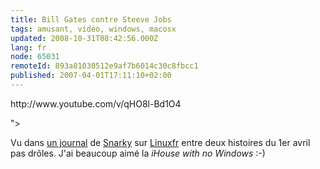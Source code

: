 ```yaml
---
title: Bill Gates contre Steeve Jobs
tags: amusant, vidéo, windows, macosx
updated: 2008-10-31T08:42:56.000Z
lang: fr
node: 65031
remoteId: 893a81030512e9af7b6014c30c8fbcc1
published: 2007-04-01T17:11:10+02:00
---
```


<div class="video">
	<object width="425" height="350" type="application/x-shockwave-flash" data="
http://www.youtube.com/v/qHO8l-Bd1O4

">
		<param name="movie" value="
http://www.youtube.com/v/qHO8l-Bd1O4

"></param>
		<param name="allowfullscreen" value="true"></param>
	</object>
</div>


Vu dans [un journal](http://linuxfr.org/~Snarky/24113.html) de [Snarky](http://snark.blary.com/) sur [Linuxfr](http://linuxfr.org) entre deux histoires du 1er avril pas drôles. J'ai beaucoup aimé la *iHouse with no Windows* :-)

